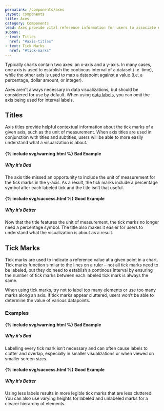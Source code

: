 ```yaml
---
permalink: /components/axes
layout: components
title: Axes
category: Components
lead: Axes provide vital reference information for users to associate datapoints with values, especially when datapoints are not labeled directly in a chart.
subnav:
- text: Titles
  href: "#axis-titles"
- text: Tick Marks
  href: "#tick-marks"
---
```

<p>
  Typically charts contain two axes: an x-axis and a y-axis. In many cases, one
  axis is used to establish the continous interval of a dataset (i.e. time),
  while the other axis is used to map a datapoint against a value (i.e. a
  percentage, dollar amount, or integer).
</p>
<p>
  Axes aren't always necessary in data visualizations, but should be considered
  for use by default. When using
  <a href="{{ site.baseurl }}/components/labels#data-labels">data labels</a>,
  you can omit the axis being used for interval labels.
</p>

<div id="axis-title">
  <h2>Titles</h2>
  <p>
    Axis titles provide helpful contextual information about the tick marks of
    a given axis, such as the unit of measurement. When axis titles are used in
    conjunction with titles and subtitles, users will be able to more easily
    understand what a visualization is about.
  </p>
  <div class="axis-title-examples clearfix">
    <div class="usa-chart-card axis-tick-example">
      <h4>{% include svg/warning.html %} Bad Example</h4>
      <div class="clearfix">
        <div class="axis-title-example-canvas">
          <canvas id="axis-title-bad-example"></canvas>
        </div>
        <div class="axis-title-example-desc">
          <h5 class="usa-color-heading">Why it’s Bad</h5>
          <p>
            The axis title missed an opportunity to include the unit of
            measurement for the tick marks in the y-axis. As a result, the tick
            marks include a percentage symbol after each labeled tick and the
            title isn’t that useful.
          </p>
        </div>
      </div>
    </div>
    <div class="usa-chart-card axis-tick-example">
      <h4>{% include svg/success.html %} Good Example</h4>
      <div class="clearfix">
        <div class="axis-title-example-canvas">
          <canvas id="axis-title-good-example"></canvas>
        </div>
        <div class="axis-title-example-desc">
          <h5 class="usa-color-heading">Why it’s Better</h5>
          <p>
            Now that the title features the unit of measurement, the tick marks
            no longer need a percentage symbol. The title also makes it easier
            for users to understand what the visualization is about as a result.
          </p>
        </div>
      </div>
    </div>
  </div>
</div>
<div id="tick-marks">
  <h2>Tick Marks</h2>
  <p>
    Tick marks are used to indicate a reference value at a given point in a
    chart. Tick marks function similar to the lines on a ruler – not all tick
    marks need to be labeled, but they do need to establish a continous interval
    by ensuring the number of tick marks between each labeled tick mark is
    always the same.
  </p>
  <p>
    When using tick marks, try not to label too many elements or use too many
    marks along an axis. If tick marks appear cluttered, users won’t be
    able to determine the value of various datapoints.
  </p>
  <h3>Examples</h3>
  <div class="clearfix">
    <div class="usa-chart-card axis-tick-example">
      <h4>{% include svg/warning.html %} Bad Example</h4>
      <div>
        <canvas id="tick-marks-cluttered" class="dvs-canvas"></canvas>
      </div>
      <h5 class="usa-color-heading">Why it’s Bad</h5>
      <p>
        Labelling every tick mark isn’t necessary and can often cause
        labels to clutter and overlap, especially in smaller visualizations or
        when viewed on smaller screen sizes.
      </p>
    </div>
    <div class="usa-chart-card axis-tick-example">
      <h4>{% include svg/success.html %} Good Example</h4>
      <div>
        <canvas id="tick-marks-good"></canvas>
      </div>
      <h5 class="usa-color-heading">Why it’s Better</h5>
      <p>
        Using less labels results in more legible tick marks that are less
        cluttered. You can also use varying heights for labeled and unlabeled
        marks for a clearer hierarchy of elements.
      </p>
    </div>
  </div>
</div>